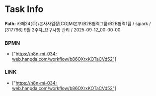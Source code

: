 # Task Info

**Path:** 카페24(주)\본사사업장\[CG]MI본부\B2B협력그룹\B2B협력1팀 / sjpark / [317796] 9월 2주차_요구사항 관리 / 2025-09-12_00-00-00

### BPMN
- ["https://n8n-mi-034-web.hanpda.com/workflow/b86OXrxKOTaCVd52"]

### LINK
- ["https://n8n-mi-034-web.hanpda.com/workflow/b86OXrxKOTaCVd52"]

